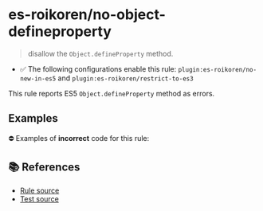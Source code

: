 # es-roikoren/no-object-defineproperty
> disallow the `Object.defineProperty` method.

- ✅ The following configurations enable this rule: `plugin:es-roikoren/no-new-in-es5` and `plugin:es-roikoren/restrict-to-es3`

This rule reports ES5 `Object.defineProperty` method as errors.

## Examples

⛔ Examples of **incorrect** code for this rule:

<eslint-playground type="bad" code="/*eslint es-roikoren/no-object-defineproperty: error */
Object.defineProperty(obj, &quot;prop&quot;, {})
" />

## 📚 References

- [Rule source](https://github.com/roikoren755/eslint-plugin-es/blob/v0.0.1/src/rules/no-object-defineproperty.ts)
- [Test source](https://github.com/roikoren755/eslint-plugin-es/blob/v0.0.1/tests/src/rules/no-object-defineproperty.ts)

